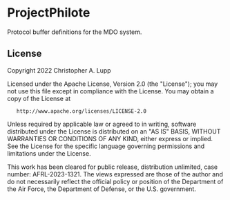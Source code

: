 # ProjectPhilote
Protocol buffer definitions for the MDO system.


## License
   Copyright 2022 Christopher A. Lupp

   Licensed under the Apache License, Version 2.0 (the "License");
   you may not use this file except in compliance with the License.
   You may obtain a copy of the License at

       http://www.apache.org/licenses/LICENSE-2.0

   Unless required by applicable law or agreed to in writing, software
   distributed under the License is distributed on an "AS IS" BASIS,
   WITHOUT WARRANTIES OR CONDITIONS OF ANY KIND, either express or implied.
   See the License for the specific language governing permissions and
   limitations under the License.


This work has been cleared for public release, distribution unlimited, case 
number: AFRL-2023-1321. The views expressed are those of the author and do
not necessarily reflect the official policy or position of the Department of
the Air Force, the Department of Defense, or the U.S. government.